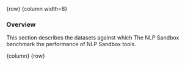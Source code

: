 <!-- markdownlint-disable-next-line first-line-h1 -->
{row}
{column width=8}

### Overview

This section describes the datasets against which The NLP Sandbox benchmark the performance of NLP Sandbox tools.

{column}
{row}
